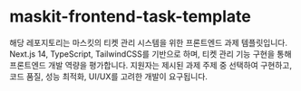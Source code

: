 # maskit-frontend-task-template
해당 레포지토리는 마스킷의 티켓 관리 시스템을 위한 프론트엔드 과제 템플릿입니다. Next.js 14, TypeScript, TailwindCSS를 기반으로 하며, 티켓 관리 기능 구현을 통해 프론트엔드 개발 역량을 평가합니다. 지원자는 제시된 과제 주제 중 선택하여 구현하고, 코드 품질, 성능 최적화, UI/UX를 고려한 개발이 요구됩니다.
